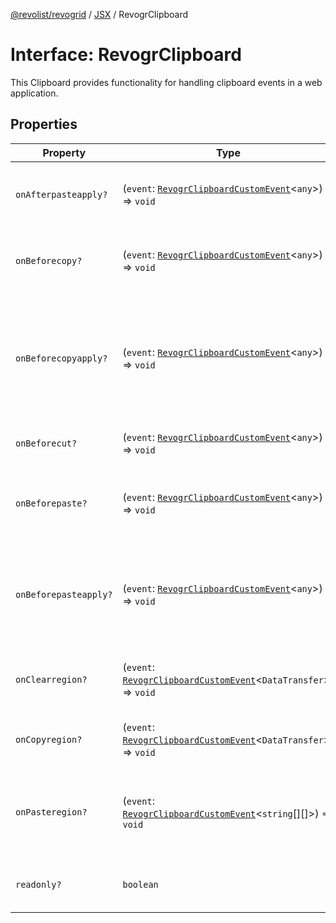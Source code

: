 [@revolist/revogrid](README.md) / [JSX](Namespace.JSX.md) / RevogrClipboard

# Interface: RevogrClipboard

This Clipboard provides functionality for handling clipboard events in a web application.

## Properties

| Property | Type | Description | Defined in |
| ------ | ------ | ------ | ------ |
| `onAfterpasteapply?` | (`event`: [`RevogrClipboardCustomEvent`](Interface.RevogrClipboardCustomEvent.md)\<`any`\>) => `void` | Paste 4. Fired after paste applied to the grid | [src/components.d.ts:1509](https://github.com/revolist/revogrid/blob/04dd894203fb683ca28026a56e8b7c79feca958d/src/components.d.ts#L1509) |
| `onBeforecopy?` | (`event`: [`RevogrClipboardCustomEvent`](Interface.RevogrClipboardCustomEvent.md)\<`any`\>) => `void` | Copy 1. Fired before copy triggered | [src/components.d.ts:1515](https://github.com/revolist/revogrid/blob/04dd894203fb683ca28026a56e8b7c79feca958d/src/components.d.ts#L1515) |
| `onBeforecopyapply?` | (`event`: [`RevogrClipboardCustomEvent`](Interface.RevogrClipboardCustomEvent.md)\<`any`\>) => `void` | Copy Method 1. Fired before copy applied to the clipboard from outside. | [src/components.d.ts:1522](https://github.com/revolist/revogrid/blob/04dd894203fb683ca28026a56e8b7c79feca958d/src/components.d.ts#L1522) |
| `onBeforecut?` | (`event`: [`RevogrClipboardCustomEvent`](Interface.RevogrClipboardCustomEvent.md)\<`any`\>) => `void` | Cut 1. Fired before cut triggered | [src/components.d.ts:1528](https://github.com/revolist/revogrid/blob/04dd894203fb683ca28026a56e8b7c79feca958d/src/components.d.ts#L1528) |
| `onBeforepaste?` | (`event`: [`RevogrClipboardCustomEvent`](Interface.RevogrClipboardCustomEvent.md)\<`any`\>) => `void` | Paste 1. Fired before paste applied to the grid | [src/components.d.ts:1535](https://github.com/revolist/revogrid/blob/04dd894203fb683ca28026a56e8b7c79feca958d/src/components.d.ts#L1535) |
| `onBeforepasteapply?` | (`event`: [`RevogrClipboardCustomEvent`](Interface.RevogrClipboardCustomEvent.md)\<`any`\>) => `void` | Paste 2. Fired before paste applied to the grid and after data parsed | [src/components.d.ts:1541](https://github.com/revolist/revogrid/blob/04dd894203fb683ca28026a56e8b7c79feca958d/src/components.d.ts#L1541) |
| `onClearregion?` | (`event`: [`RevogrClipboardCustomEvent`](Interface.RevogrClipboardCustomEvent.md)\<`DataTransfer`\>) => `void` | Cut 2. Clears region when cut is done | [src/components.d.ts:1545](https://github.com/revolist/revogrid/blob/04dd894203fb683ca28026a56e8b7c79feca958d/src/components.d.ts#L1545) |
| `onCopyregion?` | (`event`: [`RevogrClipboardCustomEvent`](Interface.RevogrClipboardCustomEvent.md)\<`DataTransfer`\>) => `void` | Copy 2. Fired when region copied | [src/components.d.ts:1551](https://github.com/revolist/revogrid/blob/04dd894203fb683ca28026a56e8b7c79feca958d/src/components.d.ts#L1551) |
| `onPasteregion?` | (`event`: [`RevogrClipboardCustomEvent`](Interface.RevogrClipboardCustomEvent.md)\<`string`[][]\>) => `void` | Paste 3. Internal method. When data region is ready pass it to the top. | [src/components.d.ts:1557](https://github.com/revolist/revogrid/blob/04dd894203fb683ca28026a56e8b7c79feca958d/src/components.d.ts#L1557) |
| `readonly?` | `boolean` | If readonly mode - disabled Paste event | [src/components.d.ts:1561](https://github.com/revolist/revogrid/blob/04dd894203fb683ca28026a56e8b7c79feca958d/src/components.d.ts#L1561) |
